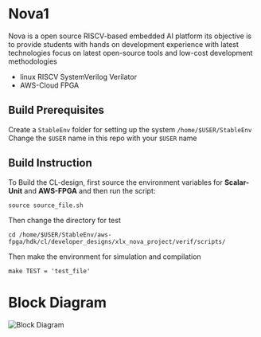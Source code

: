 # Nova1

Nova is a open source RISCV-based embedded AI platform its objective is to provide students with hands on development experience with latest technologies 
focus on latest open-source tools and low-cost development methodologies

- linux RISCV SystemVerilog Verilator
- AWS-Cloud FPGA

## Build Prerequisites
 Create a `StableEnv` folder for setting up the system `/home/$USER/StableEnv` 
 Change the `$USER` name in this repo with your `$USER` name 

## Build Instruction
To Build the CL-design, first source the environment variables for **Scalar-Unit** and **AWS-FPGA** and then run the script:
```
source source_file.sh
```

Then change the directory for test
```
cd /home/$USER/StableEnv/aws-fpga/hdk/cl/developer_designs/xlx_nova_project/verif/scripts/
```

Then make the environment for simulation and compilation
```
make TEST = 'test_file'
```


# Block Diagram
![Block Diagram](https://user-images.githubusercontent.com/81433387/160123688-4e167296-8104-4c32-89f9-1c53b9c22632.png)
